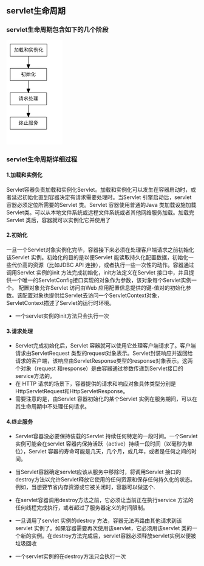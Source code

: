 ## servlet生命周期

### servlet生命周期包含如下的几个阶段

![servlet生命周期图](https://github.com/chlsmile/blogfile/blob/master/blogfile/servlet生命周期图.png)


### servlet生命周期详细过程

#### 1.加载和实例化
Servlet容器负责加载和实例化Servlet。加载和实例化可以发生在容器启动时，或者延迟初始化直到容器决定有请求需要处理时。当Servlet 引擎启动后，servlet 容器必须定位所需要的Servlet 类。Servlet 容器使用普通的Java 类加载设施加载Servlet类。可以从本地文件系统或远程文件系统或者其他网络服务加载。加载完Servlet 类后，容器就可以实例化它并使用了

#### 2.初始化
一旦一个Servlet对象实例化完毕，容器接下来必须在处理客户端请求之前初始化该Servlet 实例。初始化的目的是以便Servlet 能读取持久化配置数据，初始化一些代价高的资源（比如JDBC API 连接），或者执行一些一次性的动作。容器通过调用Servlet 实例的init 方法完成初始化，init方法定义在Servlet 接口中，并且提供一个唯一的ServletConfig接口实现的对象作为参数，该对象每个Servlet实例一个。
配置对象允许Servlet 访问由Web 应用配置信息提供的键-值对的初始化参数。该配置对象也提供给Servlet去访问一个ServletContext对象，ServletContext描述了Servlet的运行时环境。

- 一个servlet实例的init方法只会执行一次

#### 3.请求处理
- Servlet完成初始化后，Servlet 容器就可以使用它处理客户端请求了。客户端请求由ServletRequest 类型的request对象表示。Servlet封装响应并返回给请求的客户端，该响应由ServletResponse类型的response对象表示。这两个对象（request 和response）是由容器通过参数传递到Servlet接口的service方法的。
- 在 HTTP 请求的场景下，容器提供的请求和响应对象具体类型分别是HttpServletRequest和HttpServletResponse。
- 需要注意的是，由Servlet 容器初始化的某个Servlet 实例在服务期间，可以在其生命周期中不处理任何请求。

#### 4.终止服务
- Servlet容器没必要保持装载的Servlet 持续任何特定的一段时间。一个Servlet 实例可能会在servlet 容器内保持活跃（active）持续一段时间（以毫秒为单位），Servlet 容器的寿命可能是几天，几个月，或几年，或者是任何之间的时间。

- 当Servlet容器确定servlet应该从服务中移除时，将调用Servlet 接口的destroy方法以允许Servlet释放它使用的任何资源和保存任何持久化的状态。例如，当想要节省内存资源或它被关闭时，容器可以做这个.

- 在servlet容器调用destroy方法之前，它必须让当前正在执行service 方法的任何线程完成执行，或者超过了服务器定义的时间限制。

- 一旦调用了servlet 实例的destroy 方法，容器无法再路由其他请求到该servlet 实例了。如果容器需要再次使用该servlet，它必须用该servlet 类的一个新的实例。在destroy方法完成后，servlet容器必须释放servlet实例以便被垃圾回收

- 一个servlet实例的在destroy方法只会执行一次




